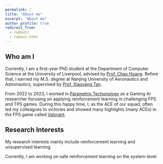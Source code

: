 ```yaml
---
permalink: /
title: "About me"
excerpt: "About me"
author_profile: true
redirect_from: 
  - /about/
  - /about.html
---
```


Who am I
------
Currently, I am a first-year PhD student at the Department of Computer Science at the University of Liverpool, advised by [Prof. Chao Huang](https://chaohuang2018.github.io/main/). Before that, I earned my M.S. degree at Nanjing University of Aeronautics and Astronautics, supervised by [Prof. Xiaoyang Tan](http://parnec.nuaa.edu.cn/xtan/).

From 2022 to 2023, I worked in [Parametrix Techonology](https://chaocanshu.cn/index-en.html) as a Gaming AI researcher focusing on applying reinforcement learning in challenging FPS and TPS games. During this happy time, I, as the ACE of our squad, often led my colleagues to victories and showed many highlights (many ACEs) in the FPS game called [Valorant](https://playvalorant.com/en-gb/).


Research Interests
------
My research interests mainly include reinforcement learning and unsupervised learning.

Currently, I am working on safe reinforcement learning on the system-level.